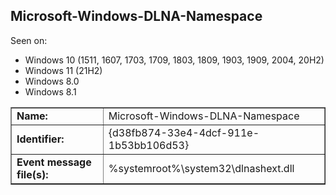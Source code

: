 ## Microsoft-Windows-DLNA-Namespace

Seen on:
* Windows 10 (1511, 1607, 1703, 1709, 1803, 1809, 1903, 1909, 2004, 20H2)
* Windows 11 (21H2)
* Windows 8.0
* Windows 8.1

<table border="1" class="docutils">
  <tbody>
    <tr>
      <td><b>Name:</b></td>
      <td>Microsoft-Windows-DLNA-Namespace</td>
    </tr>
    <tr>
      <td><b>Identifier:</b></td>
      <td>{d38fb874-33e4-4dcf-911e-1b53bb106d53}</td>
    </tr>
    <tr>
      <td><b>Event message file(s):</b></td>
      <td>%systemroot%\system32\dlnashext.dll</td>
    </tr>
  </tbody>
</table>

&nbsp;

